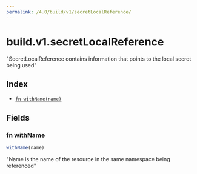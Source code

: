 ```yaml
---
permalink: /4.0/build/v1/secretLocalReference/
---
```


# build.v1.secretLocalReference

"SecretLocalReference contains information that points to the local secret being used"

## Index

* [`fn withName(name)`](#fn-withname)

## Fields

### fn withName

```ts
withName(name)
```

"Name is the name of the resource in the same namespace being referenced"